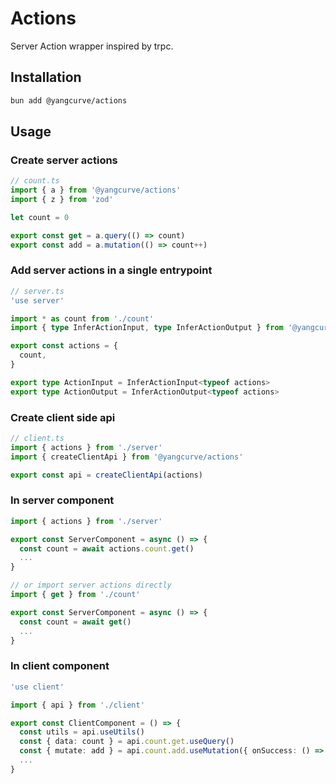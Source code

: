 # Actions

Server Action wrapper inspired by trpc.

## Installation

```sh
bun add @yangcurve/actions
```

## Usage

### Create server actions

```ts
// count.ts
import { a } from '@yangcurve/actions'
import { z } from 'zod'

let count = 0

export const get = a.query(() => count)
export const add = a.mutation(() => count++)
```

### Add server actions in a single entrypoint

```ts
// server.ts
'use server'

import * as count from './count'
import { type InferActionInput, type InferActionOutput } from '@yangcurve/actions'

export const actions = {
  count,
}

export type ActionInput = InferActionInput<typeof actions>
export type ActionOutput = InferActionOutput<typeof actions>
```

### Create client side api

```ts
// client.ts
import { actions } from './server'
import { createClientApi } from '@yangcurve/actions'

export const api = createClientApi(actions)
```

### In server component

```ts
import { actions } from './server'

export const ServerComponent = async () => {
  const count = await actions.count.get()
  ...
}

// or import server actions directly
import { get } from './count'

export const ServerComponent = async () => {
  const count = await get()
  ...
}
```

### In client component

```ts
'use client'

import { api } from './client'

export const ClientComponent = () => {
  const utils = api.useUtils()
  const { data: count } = api.count.get.useQuery()
  const { mutate: add } = api.count.add.useMutation({ onSuccess: () => utils.count.invalidate() })
  ...
}
```
